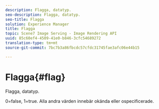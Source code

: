 ```yaml
---
description: Flagga, datatyp.
seo-description: Flagga, datatyp.
seo-title: Flagga
solution: Experience Manager
title: Flagga
topic: Scene7 Image Serving - Image Rendering API
uuid: 85c60ef4-4509-41e0-b846-3cfc54689272
translation-type: tm+mt
source-git-commit: 7bc7b3a86fbcdc57cfdc31745fae3afc06e44b15

---
```



# Flagga{#flag}

Flagga, datatyp.

0=false, 1=true. Alla andra värden innebär okända eller ospecificerade.
